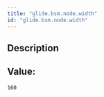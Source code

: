 ```yaml
---
title: "glide.bsm.node.width"
id: "glide.bsm.node.width"
---
```

## Description



## Value: 
```
160
```